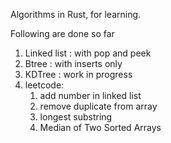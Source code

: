 Algorithms in Rust, for learning.

Following are done so far
1. Linked list : with pop and peek
2. Btree : with inserts only
3. KDTree : work in progress
4. leetcode:
   1. add number in linked list
   2. remove duplicate from array
   3. longest substring
   4. Median of Two Sorted Arrays

